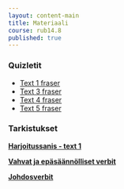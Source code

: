 ```yaml
---
layout: content-main
title: Materiaali
course: rub14.8
published: true
---
```


### Quizletit

* [Text 1 fraser](https://quizlet.com/_btuemm?x=1qqt&i=dz01n)
* [Text 3 fraser](https://quizlet.com/_btuevi?x=1qqt&i=dz01n)
* [Text 4 fraser](https://quizlet.com/_btuf01?x=1qqt&i=dz01n)
* [Text 5 fraser](https://quizlet.com/_btuf38?x=1qqt&i=dz01n)

### Tarkistukset

**[Harjoitussanis - text 1](/media/rub4/Harjoitussanis_text1.pdf)**

**[Vahvat ja epäsäännölliset verbit](/media/rub4/RUB14_verbit.pdf)**

**[Johdosverbit](/media/rub4/Johdosverbit.pdf)**
